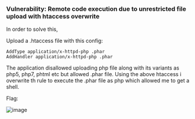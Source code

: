 ### Vulnerability: Remote code execution due to unrestricted file upload with htaccess overwrite 

In order to solve this,

Upload a .htaccess file with this config:

```
AddType application/x-httpd-php .phar
AddHandler application/x-httpd-php .phar
```

The application disallowed uploading php file along with its variants as php5, php7, phtml etc but allowed .phar file. 
Using the above htaccess i overwrite th rule to execute the .phar file as php which allowed me to get a shell.

Flag:

![image](https://github.com/user-attachments/assets/f4e124c7-1f55-4b3a-b12b-80131b27a1b3)
